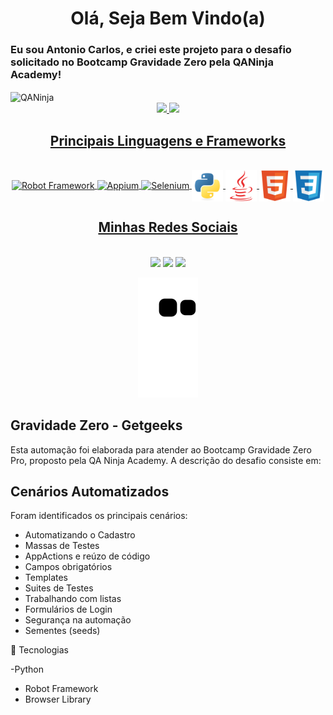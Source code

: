 <h1 align="center"> Olá, Seja Bem Vindo(a) </h1>
<h3>Eu sou Antonio Carlos, e criei este projeto para o desafio solicitado no Bootcamp Gravidade Zero pela QANinja Academy!</h3>

<img alt="QANinja" align="center" src="https://encrypted-tbn0.gstatic.com/images?q=tbn:ANd9GcSXpkbiz3NJ6zZHZOGNAeuBtPawOmEyTxkRBT5yDxbMpmgPlvY2qmkv1PWWiQ9Atq-1eEE&usqp=CAU" width="400px" />
<br>

<div align="center">
  <a href="https://github.com/acsmcarlos">
  <img height="180em" src="https://github-readme-stats.vercel.app/api?username=acsmcarlos&show_icons=true&theme=dark&include_all_commits=true&count_private=true"/>
  <img height="180em" src="https://github-readme-stats.vercel.app/api/top-langs/?username=acsmcarlos&layout=compact&langs_count=10&theme=dark"/>
</div>

<div style="display: inline_block" align="center"> <h2> Principais Linguagens e Frameworks </h2> <br>
  <img align="center" alt="Robot Framework" height="50" width="50" src="https://cdn.icon-icons.com/icons2/2148/PNG/128/robotframework_icon_132027.png">
  <img align="center" alt="Appium" height="50" width="50" src="https://pics.freeicons.io/uploads/icons/png/2832550721536125460-512.png">
  <img align="center" alt="Selenium" height="50" width="50" src="https://icon-library.com/images/selenium-icon/selenium-icon-9.jpg">
  <img align="center" alt="Python" height="50" width="50" src="https://raw.githubusercontent.com/devicons/devicon/master/icons/python/python-original.svg">
  <img align="center" alt="Java" height="50" width="50" src="https://raw.githubusercontent.com/devicons/devicon/master/icons/java/java-plain.svg">
  <img align="center" alt="HTML" height="50" width="50" src="https://raw.githubusercontent.com/devicons/devicon/master/icons/html5/html5-original.svg">
  <img align="center" alt="CSS" height="50" width="50" src="https://raw.githubusercontent.com/devicons/devicon/master/icons/css3/css3-original.svg">
</div>
  
  ##
 
<div align="center"> <h2> Minhas Redes Sociais </h2> <br>
  <a href="https://https://www.instagram.com/acsmcarlos2" target="_blank"><img src="https://img.shields.io/badge/-Instagram-%23E4405F?style=for-the-badge&logo=instagram&logoColor=white" target="_blank"></a>
  <a href = "mailto:acsmcarlos@gmail.com"><img src="https://img.shields.io/badge/-Gmail-%23333?style=for-the-badge&logo=gmail&logoColor=white" target="_blank"></a>
  <a href="https://www.linkedin.com/in/antonio-carlos-da-silva-moreira-7ab766189" target="_blank"><img src="https://img.shields.io/badge/-LinkedIn-%230077B5?style=for-the-badge&logo=linkedin&logoColor=white" target="_blank"></a> 
 
  ![Snake animation](https://github.com/rafaballerini/rafaballerini/blob/output/github-contribution-grid-snake.svg)
   </div>
  
  ## Gravidade Zero - Getgeeks

Esta automação foi elaborada para atender ao Bootcamp Gravidade Zero Pro, proposto pela QA Ninja Academy. 
A descrição do desafio consiste em:

  ## Cenários Automatizados
Foram identificados os principais cenários:
- Automatizando o Cadastro
- Massas de Testes
- AppActions e reúzo de código
- Campos obrigatórios
- Templates
- Suites de Testes
- Trabalhando com listas
- Formulários de Login
- Segurança na automação
- Sementes (seeds)
  
🚀 Tecnologias

  -Python
  - Robot Framework
  - Browser Library

  
  
  
